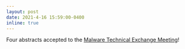 ```yaml
---
layout: post
date: 2021-4-16 15:59:00-0400
inline: true
---
```

Four abstracts accepted to the [Malware Technical Exchange Meeting](https://www.sandia.gov/mtem/)!

